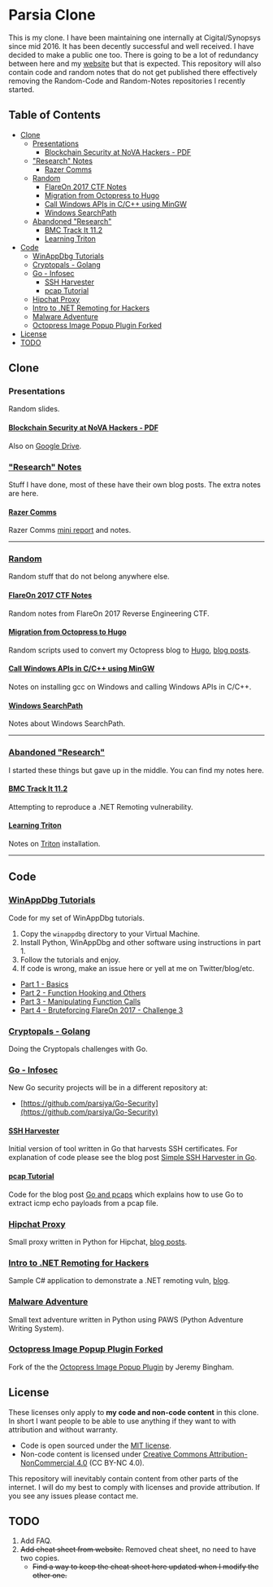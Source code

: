 # Parsia Clone
This is my clone. I have been maintaining one internally at Cigital/Synopsys since mid 2016. It has been decently successful and well received. I have decided to make a public one too. There is going to be a lot of redundancy between here and my [website][parsiya.net] but that is expected. This repository will also contain code and random notes that do not get published there effectively removing the Random-Code and Random-Notes repositories I recently started.

## Table of Contents
<!-- MarkdownTOC -->

- [Clone](#clone)
    - [Presentations](#presentations)
        - [Blockchain Security at NoVA Hackers - PDF](#blockchain-security-at-nova-hackers---pdf)
    - ["Research" Notes](#research-notes)
        - [Razer Comms](#razer-comms)
    - [Random](#random)
        - [FlareOn 2017 CTF Notes](#flareon-2017-ctf-notes)
        - [Migration from Octopress to Hugo](#migration-from-octopress-to-hugo)
        - [Call Windows APIs in C/C++ using MinGW](#call-windows-apis-in-cc-using-mingw)
        - [Windows SearchPath](#windows-searchpath)
    - [Abandoned "Research"](#abandoned-research)
        - [BMC Track It 11.2](#bmc-track-it-112)
        - [Learning Triton](#learning-triton)
- [Code](#code)
    - [WinAppDbg Tutorials](#winappdbg-tutorials)
    - [Cryptopals - Golang](#cryptopals---golang)
    - [Go - Infosec](#go---infosec)
        - [SSH Harvester](#ssh-harvester)
        - [pcap Tutorial](#pcap-tutorial)
    - [Hipchat Proxy](#hipchat-proxy)
    - [Intro to .NET Remoting for Hackers](#intro-to-net-remoting-for-hackers)
    - [Malware Adventure](#malware-adventure)
    - [Octopress Image Popup Plugin Forked](#octopress-image-popup-plugin-forked)
- [License](#license)
- [TODO](#todo)

<!-- /MarkdownTOC -->

<!-- Start Clone -->
<a name="clone"></a>
<a id="clone"></a>
## Clone

<a id="presentations"></a>
### Presentations
Random slides.

<a id="blockchain-security-at-nova-hackers---pdf"></a>
#### [Blockchain Security at NoVA Hackers - PDF](clone/presentations/BlockchainSecurityin30Minutes-Parsia-NoVAHackers-March12-2018.pdf)
Also on [Google Drive][blockchain-security-1].

<a name="research-notes"></a>
<a id="research-notes"></a>
### ["Research" Notes](clone/research)
Stuff I have done, most of these have their own blog posts. The extra notes are here.

<a name="razer-comms"></a>
<a id="razer-comms"></a>
#### [Razer Comms](clone/research/razer-comms/)
Razer Comms [mini report][razer-comms-blog] and notes.

-----

<a name="random"></a>
<a id="random"></a>
### [Random](clone/random)
Random stuff that do not belong anywhere else.

<a name="flareon-2017-ctf-notes"></a>
<a id="flareon-2017-ctf-notes"></a>
#### [FlareOn 2017 CTF Notes](clone/random/flareon-2017)
Random notes from FlareOn 2017 Reverse Engineering CTF.

<a name="migration-from-octopress-to-hugo"></a>
<a id="migration-from-octopress-to-hugo"></a>
#### [Migration from Octopress to Hugo](clone/random/octopress-migration.md)
Random scripts used to convert my Octopress blog to [Hugo][hugo-link], [blog posts][hugo-posts].

<a name="call-windows-apis-in-cc-using-mingw"></a>
<a id="call-windows-apis-in-cc-using-mingw"></a>
#### [Call Windows APIs in C/C++ using MinGW](clone/random/mingw-windows.md)
Notes on installing gcc on Windows and calling Windows APIs in C/C++.

<a name="windows-searchpath"></a>
<a id="windows-searchpath"></a>
#### [Windows SearchPath](clone/random/search-path.md)
Notes about Windows SearchPath.

-----

<a name="abandoned-research"></a>
<a id="abandoned-research"></a>
### [Abandoned "Research"](clone/abandoned-research)
I started these things but gave up in the middle. You can find my notes here.

<a name="bmc-track-it-112"></a>
<a id="bmc-track-it-112"></a>
#### [BMC Track It 11.2](clone/abandoned-research/BMC-Track-It-11.2.md)
Attempting to reproduce a .NET Remoting vulnerability.

<a name="learning-triton"></a>
<a id="learning-triton"></a>
#### [Learning Triton](clone/abandoned-research/learning-triton.md)
Notes on [Triton](https://triton.quarkslab.com/) installation.

<!-- End Clone -->

-----

<!-- Start Code -->
<a name="code"></a>
<a id="code"></a>
## Code

<a name="winappdbg-tutorials"></a>
<a id="winappdbg-tutorials"></a>
### [WinAppDbg Tutorials](code/winappdbg)
Code for my set of WinAppDbg tutorials.

1. Copy the `winappdbg` directory to your Virtual Machine.
2. Install Python, WinAppDbg and other software using instructions in part 1.
3. Follow the tutorials and enjoy.
4. If code is wrong, make an issue here or yell at me on Twitter/blog/etc.

- [Part 1 - Basics][winappdbg-1]
- [Part 2 - Function Hooking and Others][winappdbg-2]
- [Part 3 - Manipulating Function Calls][winappdbg-3]
- [Part 4 - Bruteforcing FlareOn 2017 - Challenge 3][winappdbg-4]

<a name="cryptopals---golang"></a>
<a id="cryptopals---golang"></a>
### [Cryptopals - Golang](code/cryptopals/go)
Doing the Cryptopals challenges with Go.

<a name="go---infosec"></a>
<a id="go---infosec"></a>
### [Go - Infosec](code/go-infosec/)
New Go security projects will be in a different repository at:

- [https://github.com/parsiya/Go-Security](https://github.com/parsiya/Go-Security)

<a name="ssh-harvester"></a>
<a id="ssh-harvester"></a>
#### [SSH Harvester](go-infosec/ssh-harvester)
Initial version of tool written in Go that harvests SSH certificates. For explanation of code please see the blog post [Simple SSH Harvester in Go][go-sshharvester].

<a name="pcap-tutorial"></a>
<a id="pcap-tutorial"></a>
#### [pcap Tutorial](code/go-infosec/pcap-tutorial)
Code for the blog post [Go and pcaps][go-pcap] which explains how to use Go to extract icmp echo payloads from a pcap file.

<a name="hipchat-proxy"></a>
<a id="hipchat-proxy"></a>
### [Hipchat Proxy](code/hipchat-proxy)
Small proxy written in Python for Hipchat, [blog posts][hipchat-posts].

<a name="intro-to-net-remoting-for-hackers"></a>
<a id="intro-to-net-remoting-for-hackers"></a>
### [Intro to .NET Remoting for Hackers](code/net-remoting)
Sample C# application to demonstrate a .NET remoting vuln, [blog][net-remoting].

<a name="malware-adventure"></a>
<a id="malware-adventure"></a>
### [Malware Adventure](code/malware-adventure)
Small text adventure written in Python using PAWS (Python Adventure Writing System).

<a name="octopress-image-popup-plugin-forked"></a>
<a id="octopress-image-popup-plugin-forked"></a>
### [Octopress Image Popup Plugin Forked](https://github.com/parsiya/octopress-image-popup-forked)
Fork of the the [Octopress Image Popup Plugin][original-popup] by Jeremy Bingham.

<!-- End Code -->

<a name="license"></a>
<a id="license"></a>
## License
These licenses only apply to **my code and non-code content** in this clone. In short I want people to be able to use anything if they want to with attribution and without warranty.

- Code is open sourced under the [MIT license](LICENSE-code).
- Non-code content is licensed under [Creative Commons Attribution-NonCommercial 4.0][CC-license] (CC BY-NC 4.0).

This repository will inevitably contain content from other parts of the internet. I will do my best to comply with licenses and provide attribution. If you see any issues please contact me.

<a name="todo"></a>
<a id="todo"></a>
## TODO
1. Add FAQ.
2. ~~Add cheat sheet from website.~~ Removed cheat sheet, no need to have two copies.
    - ~~Find a way to keep the cheat sheet here updated when I modify the other one.~~


<!-- Start Links -->

[parsiya.net]: https://parsiya.net
[CC-license]:  https://creativecommons.org/licenses/by-nc-sa/4.0/
[hipchat-posts]: https://parsiya.net/categories/hipchat/
[net-remoting]: https://parsiya.net/blog/2015-11-14-intro-to-.net-remoting-for-hackers/
[original-popup]: https://github.com/ctdk/octopress-image-popup
[cheat-sheet-ext]: https://parsiya.net/cheatsheet
[hugo-posts]: https://parsiya.net/categories/migration-to-hugo/
[hugo-link]: https://gohugo.io/
[razer-comms-blog]: https://parsiya.net/blog/2017-09-21-razer-comms/
[winappdbg-1]: https://parsiya.net/blog/2017-11-09-winappdbg---part-1---basics/
[winappdbg-2]: https://parsiya.net/blog/2017-11-11-winappdbg---part-2---function-hooking-and-others/
[winappdbg-3]: https://parsiya.net/blog/2017-11-15-winappdbg---part-3---manipulating-function-calls/
[winappdbg-4]: https://parsiya.net/blog/2017-11-15-winappdbg---part-4---bruteforcing-flareon-2017---challenge-3/
[go-pcap]: https://parsiya.net/blog/2017-12-03-go-and-pcaps/
[go-sshharvester]: https://parsiya.net/blog/2017-12-28-simple-ssh-harvester-in-go/
[blockchain-security-1]: https://drive.google.com/file/d/1aXJgpGs6TznOx5uO7U1cvkvi-zVEjPSJ/view

<!-- End Links -->